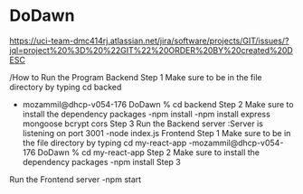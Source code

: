 # DoDawn

https://uci-team-dmc414rj.atlassian.net/jira/software/projects/GIT/issues/?jql=project%20%3D%20%22GIT%22%20ORDER%20BY%20created%20DESC

/How to Run the Program
Backend
Step 1
Make sure to be in the file directory by typing cd backed
- mozammil@dhcp-v054-176 DoDawn % cd backend Step 2
Make sure to install the dependency packages -npm install
-npm install express mongoose bcrypt cors
Step 3
Run the Backend server :Server is listening on port 3001 -node index.js
Frontend
Step 1
Make sure to be in the file directory by typing cd my-react-app -mozammil@dhcp-v054-176 DoDawn % cd my-react-app
Step 2
Make sure to install the dependency packages -npm install
Step 3

Run the Frontend server
-npm start
